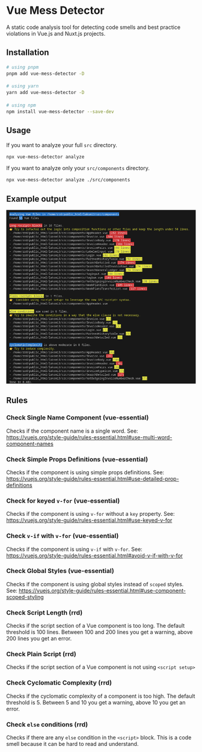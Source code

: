 # Vue Mess Detector

A static code analysis tool for detecting code smells and best practice violations in Vue.js and Nuxt.js projects.

## Installation

```bash
# using pnpm
pnpm add vue-mess-detector -D

# using yarn
yarn add vue-mess-detector -D

# using npm
npm install vue-mess-detector --save-dev
```

## Usage

If you want to analyze your full `src` directory.

```bash
npx vue-mess-detector analyze
```

If you want to analyze only your `src/components` directory.

```bash
npx vue-mess-detector analyze ./src/components
```

## Example output

![Output Image](output.png)

## Rules

### Check Single Name Component (vue-essential)

Checks if the component name is a single word.
See: https://vuejs.org/style-guide/rules-essential.html#use-multi-word-component-names

### Check Simple Props Definitions (vue-essential)

Checks if the component is using simple props definitions.
See: https://vuejs.org/style-guide/rules-essential.html#use-detailed-prop-definitions

### Check for keyed `v-for` (vue-essential)

Checks if the component is using `v-for` without a `key` property.
See: https://vuejs.org/style-guide/rules-essential.html#use-keyed-v-for

### Check `v-if` with `v-for` (vue-essential)

Checks if the component is using `v-if` with `v-for`.
See: https://vuejs.org/style-guide/rules-essential.html#avoid-v-if-with-v-for

### Check Global Styles (vue-essential)

Checks if the component is using global styles instead of `scoped` styles.
See: https://vuejs.org/style-guide/rules-essential.html#use-component-scoped-styling

### Check Script Length (rrd)

Checks if the script section of a Vue component is too long. The default threshold is 100 lines. Between 100 and 200 lines you get a warning, above 200 lines you get an error.

### Check Plain Script (rrd)

Checks if the script section of a Vue component is not using `<script setup>`

### Check Cyclomatic Complexity (rrd)

Checks if the cyclomatic complexity of a component is too high. The default threshold is 5. Between 5 and 10 you get a warning, above 10 you get an error.

### Check `else` conditions (rrd)

Checks if there are any `else` condition in the `<script>` block. This is a code smell because it can be hard to read and understand.

